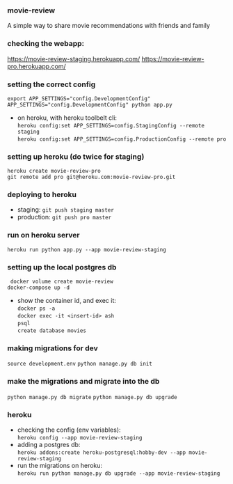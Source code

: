 ### movie-review
A simple way to share movie recommendations with friends and family

### checking the webapp:
https://movie-review-staging.herokuapp.com/
https://movie-review-pro.herokuapp.com/

### setting the correct config
`export APP_SETTINGS="config.DevelopmentConfig"`  
`APP_SETTINGS="config.DevelopmentConfig" python app.py`

- on heroku, with heroku toolbelt cli:  
`heroku config:set APP_SETTINGS=config.StagingConfig --remote staging`  
`heroku config:set APP_SETTINGS=config.ProductionConfig --remote pro`  

### setting up heroku (do twice for staging)
`heroku create movie-review-pro`  
`git remote add pro git@heroku.com:movie-review-pro.git`

### deploying to heroku
- staging: `git push staging master`  
- production: `git push pro master`

### run on heroku server
`heroku run python app.py --app movie-review-staging`

### setting up the local postgres db
` docker volume create movie-review`  
`docker-compose up -d`
- show the container id, and exec it:  
`docker ps -a`  
`docker exec -it <insert-id> ash`  
`psql`  
`create database movies`

### making migrations for dev
`source development.env`
`python manage.py db init`

### make the migrations and migrate into the db
`python manage.py db migrate`
`python manage.py db upgrade`

### heroku
- checking the config (env variables):  
`heroku config --app movie-review-staging`
- adding a postgres db:  
`heroku addons:create heroku-postgresql:hobby-dev --app movie-review-staging`
- run the migrations on heroku:  
`heroku run python manage.py db upgrade --app movie-review-staging`
